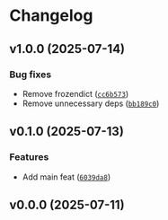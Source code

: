 # Changelog

## v1.0.0 (2025-07-14)

### Bug fixes

- Remove frozendict ([`cc6b573`](https://github.com/34j/array-api-jit/commit/cc6b5738027e0d2eb86e72015b70f79c3bb86bd3))
- Remove unnecessary deps ([`bb189c0`](https://github.com/34j/array-api-jit/commit/bb189c07a1693e66ce9e0ede337d83bb34f24913))

## v0.1.0 (2025-07-13)

### Features

- Add main feat ([`6039da8`](https://github.com/34j/array-api-jit/commit/6039da8990c59bdfe83a8e58362a31f352bd8090))

## v0.0.0 (2025-07-11)
